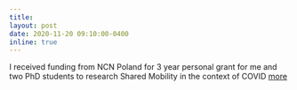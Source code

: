 ```yaml
---
title:
layout: post
date: 2020-11-20 09:10:00-0400
inline: true
---
```


I received funding from NCN Poland for 3 year personal grant for me and two PhD students to research Shared Mobility in the context of COVID [more](https://www.linkedin.com/posts/rafalkucharski_more-than-487-million-pln-in-project-funding-activity-6737325071528017920-cKFF)

